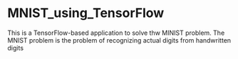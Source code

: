 # MNIST_using_TensorFlow
This is a TensorFlow-based application to solve thw MINIST problem.
The MNIST problem is the problem of recognizing actual digits from handwritten digits
